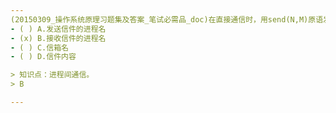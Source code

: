 ```yaml
---
(20150309_操作系统原理习题集及答案_笔试必需品_doc)在直接通信时，用send(N,M)原语发送信件，其中N表示﹎﹎﹎﹎。
- ( ) A.发送信件的进程名 
- (x) B.接收信件的进程名 
- ( ) C.信箱名 
- ( ) D.信件内容

> 知识点：进程间通信。
> B

---
```

